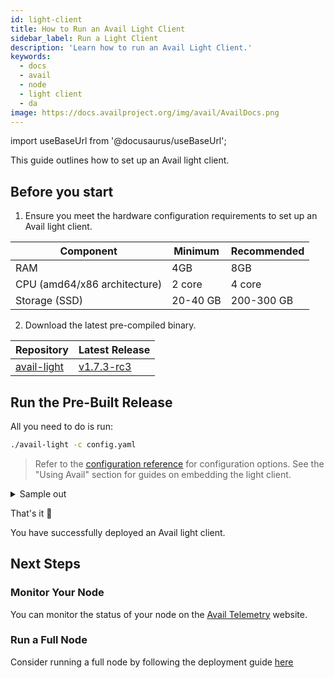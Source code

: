 ```yaml
---
id: light-client
title: How to Run an Avail Light Client
sidebar_label: Run a Light Client
description: 'Learn how to run an Avail Light Client.'
keywords:
  - docs
  - avail
  - node
  - light client
  - da
image: https://docs.availproject.org/img/avail/AvailDocs.png
---
```


import useBaseUrl from '@docusaurus/useBaseUrl';

This guide outlines how to set up an Avail light client.

## Before you start

1. Ensure you meet the hardware configuration requirements to set up an Avail light client.

| Component                    | Minimum  | Recommended |
| ---------------------------- | -------- | ----------- |
| RAM                          | 4GB      | 8GB         |
| CPU (amd64/x86 architecture) | 2 core   | 4 core      |
| Storage (SSD)                | 20-40 GB | 200-300 GB  |

2. Download the latest pre-compiled binary.

| Repository                                                            | Latest Release                                                                               |
| --------------------------------------------------------------------- | -------------------------------------------------------------------------------------------- |
| [<ins>avail-light</ins>](https://github.com/availproject/avail-light) | [<ins>v1.7.3-rc3</ins>](https://github.com/availproject/avail-light/releases/tag/v1.7.3-rc3) |

## Run the Pre-Built Release

All you need to do is run:

```bash
./avail-light -c config.yaml
```

> Refer to the [<ins>configuration reference</ins>](https://github.com/availproject/avail-light#configuration-reference) for configuration options. See the "Using Avail" section for guides on embedding the light client.

<details>
<summary> Sample out </summary>

The client output should look like this:

```shell
2023-06-04T02:56:31.871284Z  INFO avail_light::telemetry: Metrics server on http://0.0.0.0:9520/metrics
2023-06-04T02:56:31.884271Z  INFO avail_light::http: RPC running on http://127.0.0.1:7000
2023-06-04T02:56:31.884386Z  INFO avail_light::network: Local peer id: PeerId("12D3KooWQ77VEayXfSPWcj6ucAGcjZRTL8ANmtjsuULoyToGSBoo"). Public key: Ed25519(PublicKey(compressed): d44de4113b372855a655f1675325379705aa7a273698194e8e6814dab7791a).
2023-06-04T02:56:31.884605Z  INFO Server::run{addr=127.0.0.1:7000}: warp::server: listening on http://127.0.0.1:7000
2023-06-04T02:56:31.892181Z  INFO avail_light::network::event_loop: Local node is listening on "/ip4/127.0.0.1/udp/37000/quic-v1"
2023-06-04T02:56:31.892487Z  INFO avail_light: Bootstraping the DHT with bootstrap nodes...
2023-06-04T02:56:31.892487Z  INFO avail_light::network::event_loop: Local node is listening on "/ip4/192.168.1.146/udp/37000/quic-v1"
2023-06-04T02:56:31.892540Z  INFO avail_light::network::event_loop: Local node is listening on "/ip4/127.0.0.1/tcp/37000"
2023-06-04T02:56:31.892745Z  INFO avail_light::network::event_loop: Local node is listening on "/ip4/192.168.1.146/tcp/37000"
2023-06-04T02:56:42.220179Z  INFO avail_light::rpc: Connection established to the node: wss://goldberg.avail.tools:443/ws <v1.6.0-99b85257d6b/data-avail/9>
2023-06-04T02:56:42.444576Z  INFO avail_light::light_client: Starting light client...
2023-06-04T02:56:43.453935Z  INFO avail_light::subscriptions: Received finalized block header header.number=2074
2023-06-04T02:56:43.455236Z  INFO avail_light::light_client: Processing finalized block block_number=2074 block_delay=0
2023-06-04T02:56:43.456055Z  INFO avail_light::light_client: Random cells generated: 4 block_number=2074 cells_requested=4
2023-06-04T02:56:43.617885Z  INFO avail_light::light_client: Number of cells fetched from DHT: 0 block_number=2074 cells_from_dht=0
2023-06-04T02:56:43.820098Z  INFO avail_light::light_client: Number of cells fetched from RPC: 4 block_number=2074 cells_from_rpc=4
2023-06-04T02:56:43.889260Z  INFO avail_light::light_client: Completed 4 verification rounds in 	433.968ms block_number=2074
2023-06-04T02:56:43.889395Z  INFO avail_light::light_client: Confidence factor: 93.75 block_number=2074 confidence=93.75
2023-06-04T02:56:43.889495Z  INFO avail_light::light_client: Partition cells received. Time elapsed: 	0ns block_number=2074 partition_retrieve_time_elapsed=0.0 partition_cells_fetched=4
2023-06-04T02:56:44.050133Z  INFO avail_light::light_client: DHT PUT operation success rate: inf block_number=2074
2023-06-04T02:56:44.050211Z  INFO avail_light::light_client: 4 cells inserted into DHT. Time elapsed: 	160.697ms block_number=2074 partition_dht_insert_time_elapsed=0.160697
```

</details>

<!--
## Option 2: Build From Source

To compile the client source code, run:

```bash
cd avail-light
cargo run
```

The client creates a default `config.yaml` file, initially unconnected to any network.

Once the build is complete, run:

```bash
./avail-light -c config.yaml
```
-->

That's it 🎉

You have successfully deployed an Avail light client.

## Next Steps

### Monitor Your Node

You can monitor the status of your node on the [<ins>Avail Telemetry</ins>](http://telemetry.avail.tools/) website.

### Run a Full Node

Consider running a full node by following the deployment guide [<ins>here</ins>](/docs/operate/node/0020-full-node-binaries.md)
